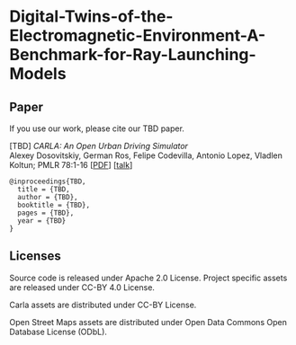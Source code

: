 # Digital-Twins-of-the-Electromagnetic-Environment-A-Benchmark-for-Ray-Launching-Models

Paper
-----

If you use our work, please cite our TBD paper.

[TBD] _CARLA: An Open Urban Driving Simulator_<br>Alexey Dosovitskiy, German Ros,
Felipe Codevilla, Antonio Lopez, Vladlen Koltun; PMLR 78:1-16
[[PDF](http://proceedings.mlr.press/v78/dosovitskiy17a/dosovitskiy17a.pdf)]
[[talk](https://www.youtube.com/watch?v=xfyK03MEZ9Q&feature=youtu.be&t=2h44m30s)]


```
@inproceedings{TBD,
  title = {TBD,
  author = {TBD},
  booktitle = {TBD},
  pages = {TBD},
  year = {TBD}
}
```

Licenses
-------
Source code is released under Apache 2.0 License.
Project specific assets are released under CC-BY 4.0 License.

Carla assets are distributed under CC-BY License.

Open Street Maps assets are distributed under Open Data Commons Open Database License (ODbL).

